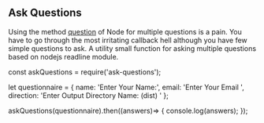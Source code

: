 Ask Questions
-------------
Using the method [question](https://nodejs.org/api/readline.html#readline_rl_question_query_callback) of Node for multiple questions is a pain. You have to go through the most irritating callback hell although you have few simple questions to ask. 
A utility small function for asking multiple questions based on nodejs readline module.

const askQuestions = require('ask-questions');

let questionnaire = {
    name: 'Enter Your Name:',
    email: 'Enter Your Email ',
    direction: 'Enter Output Directory Name: (dist) '
};

askQuestions(questionnaire).then((answers)=> {
    console.log(answers);
});
